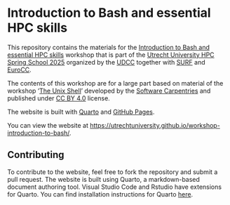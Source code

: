 # Introduction to Bash and essential HPC skills

This repository contains the materials for the
[Introduction to Bash and essential HPC skills](https://utrechtuniversity.github.io/workshop-introduction-to-bash/) workshop that is part of the [Utrecht University HPC Spring School 2025](https://utrechtuniversity.github.io/hpc-spring-school/) organized by the [UDCC](https://uu.nl/dcc) together with [SURF](https://surf.nl) and [EuroCC](https://eurocc-netherlands.nl/).

The contents of this workshop are for a large part based on material of the workshop ‘[The Unix Shell](https://swcarpentry.github.io/shell-novice/index.html)’ developed by the [Software Carpentries](https://software-carpentry.org/) and published under [CC BY 4.0](https://creativecommons.org/licenses/by/4.0/) license.

The website is built with [Quarto](https://quarto.org/) and [GitHub Pages](https://pages.github.com/). 

You can view the website at https://utrechtuniversity.github.io/workshop-introduction-to-bash/.

## Contributing

To contribute to the website, feel free to fork the repository and submit a pull request. The website is built using Quarto, a markdown-based document authoring tool. Visual Studio Code and Rstudio have extensions for Quarto. You can find installation instructions for Quarto [here](https://quarto.org/docs/getting-started/installation.html).